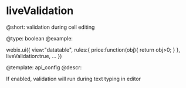 liveValidation
=============


@short: validation during cell editing
	

@type: boolean
@example:

webix.ui({
    view:"datatable",
    rules:{
       price:function(obj){ return obj>0; }
    },
    liveValidation:true,
    ...
})


@template:	api_config
@descr:


If enabled, validation will run during text typing in editor